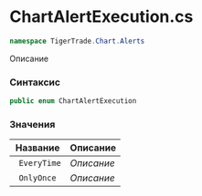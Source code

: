 
# ChartAlertExecution.cs
```csharp
namespace TigerTrade.Chart.Alerts
```



Описание

### Синтаксис
```csharp
public enum ChartAlertExecution
```


### Значения
| Название | Описание |
| --- | --- |
| ` EveryTime` | *Описание* |
| ` OnlyOnce` | *Описание* |



